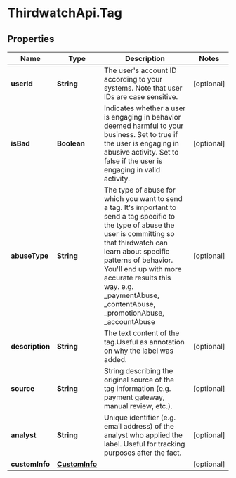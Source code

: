 # ThirdwatchApi.Tag

## Properties
Name | Type | Description | Notes
------------ | ------------- | ------------- | -------------
**userId** | **String** | The user&#39;s account ID according to your systems. Note that user IDs are case sensitive. | [optional] 
**isBad** | **Boolean** | Indicates whether a user is engaging in behavior deemed harmful to your business. Set to true if the user is engaging in abusive activity. Set to false if the user is engaging in valid activity. | [optional] 
**abuseType** | **String** | The type of abuse for which you want to send a tag. It&#39;s important to send a tag specific to the type of abuse the user is committing so that thirdwatch can learn about specific patterns of behavior. You&#39;ll end up with more accurate results this way. e.g. _paymentAbuse, _contentAbuse, _promotionAbuse, _accountAbuse | [optional] 
**description** | **String** | The text content of the tag.Useful as annotation on why the label was added. | [optional] 
**source** | **String** | String describing the original source of the tag information (e.g. payment gateway, manual review, etc.). | [optional] 
**analyst** | **String** | Unique identifier (e.g. email address) of the analyst who applied the label. Useful for tracking purposes after the fact. | [optional] 
**customInfo** | [**CustomInfo**](CustomInfo.md) |  | [optional] 


